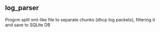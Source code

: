 log_parser
----------
Progrm split xml-like file to separate chunks (dhcp log packets), filtering it and save to SQLite DB
